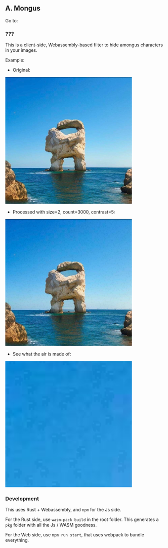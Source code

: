 ## A. Mongus

Go to:

### ???

This is a client-side, Webassembly-based filter to hide amongus characters in your images.

Example:

- Original:

<img src="https://github.com/TheLortex/amogu/raw/main/.screenshots/mongus.jpg" width="400" />

- Processed with size=2, count=3000, contrast=5:

<img src="https://github.com/TheLortex/amogu/raw/main/.screenshots/mongus_processed.png" width="400" />

- See what the air is made of:

<img src="https://github.com/TheLortex/amogu/raw/main/.screenshots/mongus_processed_zoom.png" width="400" />

### Development

This uses Rust + Webassembly, and `npm` for the Js side.

For the Rust side, use `wasm-pack build` in the root folder. This generates a `pkg` folder with all the Js / WASM goodness.

For the Web side, use `npm run start`, that uses webpack to bundle everything.

